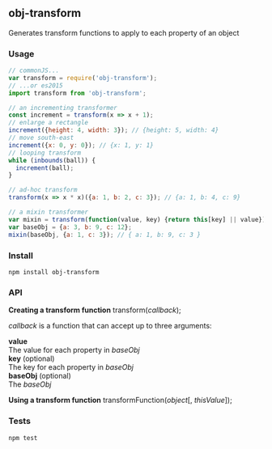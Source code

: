 ## obj-transform

Generates transform functions to apply to each property of an object

### Usage

```js
// commonJS...
var transform = require('obj-transform');
// ...or es2015
import transform from 'obj-transform';

// an incrementing transformer
const increment = transform(x => x + 1);
// enlarge a rectangle
increment({height: 4, width: 3}); // {height: 5, width: 4}
// move south-east
increment({x: 0, y: 0}); // {x: 1, y: 1}
// looping transform
while (inbounds(ball)) {
  increment(ball);
}  

// ad-hoc transform
transform(x => x * x)({a: 1, b: 2, c: 3}); // {a: 1, b: 4, c: 9}

// a mixin transformer
var mixin = transform(function(value, key) {return this[key] || value});
var baseObj = {a: 3, b: 9, c: 12};
mixin(baseObj, {a: 1, c: 3}); // { a: 1, b: 9, c: 3 }
```

### Install

```
npm install obj-transform
```

### API

__Creating a transform function__
transform(_callback_);

_callback_ is a function that can accept up to three arguments:

**value**  
The value for each property in _baseObj_  
**key** (optional)  
The key for each property in _baseObj_  
**baseObj** (optional)  
The _baseObj_  

__Using a transform function__
transformFunction(_object_[, _thisValue_]);

### Tests

```
npm test
```
